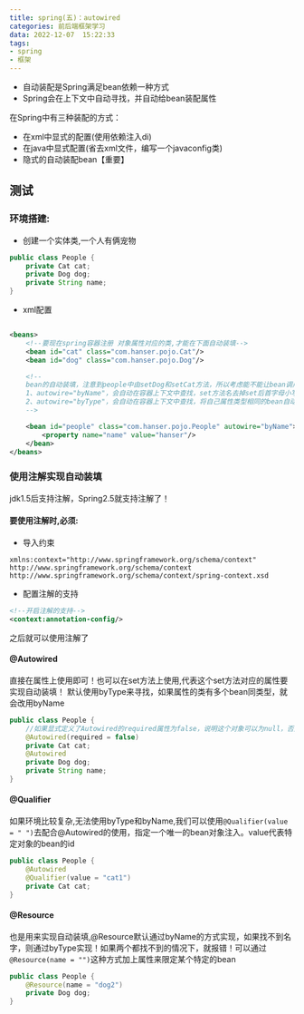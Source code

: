```yaml
---
title: spring(五)：autowired
categories: 前后端框架学习
data: 2022-12-07  15:22:33
tags: 
- spring
- 框架 
---
```


- 自动装配是Spring满足bean依赖一种方式
- Spring会在上下文中自动寻找，并自动给bean装配属性
  

在Spring中有三种装配的方式：
- 在xml中显式的配置(使用依赖注入di)
- 在java中显式配置(省去xml文件，编写一个javaconfig类)
- 隐式的自动装配bean【重要】

## 测试

### 环境搭建:

- 创建一个实体类,一个人有俩宠物

```java
public class People {
    private Cat cat;
    private Dog dog;
    private String name;
}
```
- xml配置
```xml

<beans>
    <!--要现在spring容器注册 对象属性对应的类,才能在下面自动装填-->
    <bean id="cat" class="com.hanser.pojo.Cat"/>
    <bean id="dog" class="com.hanser.pojo.Dog"/>

    <!--
    bean的自动装填，注意到people中由setDog和setCat方法，所以考虑能不能让bean调用set方法利用dog和cat已有的bean自动对属性进行赋值
    1、autowire="byName"，会自动在容器上下文中查找，set方法名去掉set后首字母小写等于容器中已经创建的bean的id来自动set赋值,需要保证所有bean的id唯一
    2、autowire="byType"，会自动在容器上下文中查找，将自己属性类型相同的bean自动set装填，但使用时需保证需要装填的类型的class全局唯一
    -->

    <bean id="people" class="com.hanser.pojo.People" autowire="byName">
        <property name="name" value="hanser"/>
    </bean>
</beans>
```

### 使用注解实现自动装填

jdk1.5后支持注解，Spring2.5就支持注解了！

#### 要使用注解时,必须:

- 导入约束
``` 
xmlns:context="http://www.springframework.org/schema/context"
http://www.springframework.org/schema/context
http://www.springframework.org/schema/context/spring-context.xsd
```
- 配置注解的支持
```xml
<!--开启注解的支持-->
<context:annotation-config/>
```
之后就可以使用注解了

#### @Autowired

直接在属性上使用即可！也可以在set方法上使用,代表这个set方法对应的属性要实现自动装填！
默认使用byType来寻找，如果属性的类有多个bean同类型，就会改用byName

```java
public class People {
    //如果显式定义了Autowired的required属性为false，说明这个对象可以为null，否则不允许为空
    @Autowired(required = false)
    private Cat cat;
    @Autowired
    private Dog dog;
    private String name;
}
```
#### @Qualifier

如果环境比较复杂,无法使用byType和byName,我们可以使用`@Qualifier(value = " ")`去配合@Autowired的使用，指定一个唯一的bean对象注入。value代表特定对象的bean的id

```java
public class People {
    @Autowired
    @Qualifier(value = "cat1")
    private Cat cat;
}
```
#### @Resource

也是用来实现自动装填,@Resource默认通过byName的方式实现，如果找不到名字，则通过byType实现！如果两个都找不到的情况下，就报错！可以通过`@Resource(name = "")`这种方式加上属性来限定某个特定的bean

```java
public class People {
    @Resource(name = "dog2")
    private Dog dog;
}
```



